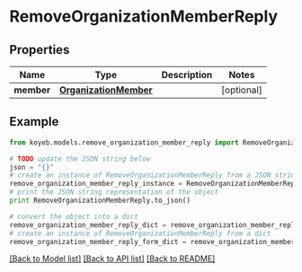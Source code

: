 # RemoveOrganizationMemberReply


## Properties
Name | Type | Description | Notes
------------ | ------------- | ------------- | -------------
**member** | [**OrganizationMember**](OrganizationMember.md) |  | [optional] 

## Example

```python
from koyeb.models.remove_organization_member_reply import RemoveOrganizationMemberReply

# TODO update the JSON string below
json = "{}"
# create an instance of RemoveOrganizationMemberReply from a JSON string
remove_organization_member_reply_instance = RemoveOrganizationMemberReply.from_json(json)
# print the JSON string representation of the object
print RemoveOrganizationMemberReply.to_json()

# convert the object into a dict
remove_organization_member_reply_dict = remove_organization_member_reply_instance.to_dict()
# create an instance of RemoveOrganizationMemberReply from a dict
remove_organization_member_reply_form_dict = remove_organization_member_reply.from_dict(remove_organization_member_reply_dict)
```
[[Back to Model list]](../README.md#documentation-for-models) [[Back to API list]](../README.md#documentation-for-api-endpoints) [[Back to README]](../README.md)


